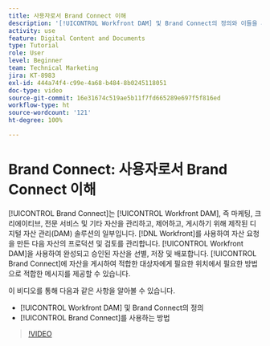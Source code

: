 ```yaml
---
title: 사용자로서 Brand Connect 이해
description: '[!UICONTROL Workfront DAM] 및 Brand Connect의 정의와 이들을 사용하는 방법에 대해 알아봅니다.'
activity: use
feature: Digital Content and Documents
type: Tutorial
role: User
level: Beginner
team: Technical Marketing
jira: KT-8983
exl-id: 444a74f4-c99e-4a68-b484-8b0245118051
doc-type: video
source-git-commit: 16e31674c519ae5b11f7fd665289e697f5f816ed
workflow-type: ht
source-wordcount: '121'
ht-degree: 100%

---
```


# Brand Connect: 사용자로서 Brand Connect 이해

[!UICONTROL Brand Connect]는 [!UICONTROL Workfront DAM], 즉 마케팅, 크리에이티브, 전문 서비스 및 기타 자산을 관리하고, 제어하고, 게시하기 위해 제작된 디지털 자산 관리(DAM) 솔루션의 일부입니다. [!DNL Workfront]를 사용하여 자산 요청을 만든 다음 자산의 프로덕션 및 검토를 관리합니다. [!UICONTROL Workfront DAM]을 사용하여 완성되고 승인된 자산을 선별, 저장 및 배포합니다. [!UICONTROL Brand Connect]에 자산을 게시하여 적합한 대상자에게 필요한 위치에서 필요한 방법으로 적합한 메시지를 제공할 수 있습니다.

이 비디오를 통해 다음과 같은 사항을 알아볼 수 있습니다.

* [!UICONTROL Workfront DAM] 및 Brand Connect의 정의
* [!UICONTROL Brand Connect]를 사용하는 방법

>[!VIDEO](https://video.tv.adobe.com/v/335245/?quality=12&learn=on)

